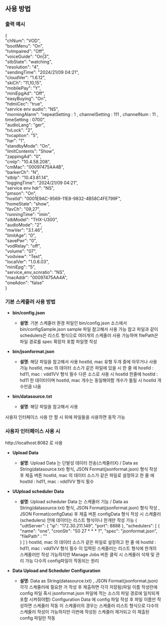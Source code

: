 ## 사용 방법

### 출력 예시 
{<br/>
    "chNum": "VOD",<br/>
    "bootMenu": "On",<br/>
    "tvImpaired": "Off",<br/>
    "voiceGuide": "On|3",<br/>
    "stbState": "watching",<br/>
    "resolution": "4",<br/>
    "sendingTime": "2024/21/09 04:21",<br/>
    "cloudVer": "1.6.12",<br/>
    "skiCh": "11,10,15",<br/>
    "mobilePay": "Y",<br/>
    "miniEpgAd": "Off",<br/>
    "easyBuying": "On",<br/>
    "hdmiCec": "true",<br/>
    "service env audio": "NS",<br/>
    "morningAlarm": "repeatSetting : 1 , channelSetting : 111 , channelNum : 11 , timeSetting : 0700",<br/>
    "audioLang": "ger",<br/>
    "tvLock": "2",<br/>
    "tvcaption": "5",<br/>
    "har": "1",<br/>
    "standbyMode": "On",<br/>
    "limitContents": "Show",<br/>
    "zappingAd": "0",<br/>
    "cmIp": "10.4.58.208",<br/>
    "cmMac": "00097475AA4B",<br/>
    "barkerCh": "N",<br/>
    "stbIp": "10.43.81.14",<br/>
    "loggingTime": "2024/21/09 04:21",<br/>
    "service env hdr": "NS",<br/>
    "pmson": "On",<br/>
    "hostId": "0001E9AC-9569-11E8-9832-4B58C4FE799F",<br/>
    "homeState": "show",<br/>
    "favCh": "09,27",<br/>
    "runningTime": "imin",<br/>
    "stbModel": "THX-U300",<br/>
    "audioMode": "2",<br/>
    "mwVer": "3.1.46",<br/>
    "limitAge": "0",<br/>
    "savePwr": "0",<br/>
    "vodRelay": "off",<br/>
    "volume": "07",<br/>
    "vodview": "Text",<br/>
    "localVer": "1.0.6.03",<br/>
    "miniEpg": "5",<br/>
    "service_env_scnratio": "NS",<br/>
    "macAddr": "00097475AA4A",<br/>
    "oneAdon": "false"<br/>
}

### 기본 스케줄러 사용 방법
- **bin/config.json**
  - **설명**: 기본 스케줄러 환경 파일인 bin/config.json 소스에서 bin/configSample.json sample 파일 참고해서 사용 가능
  참고 파일과 같이 schedulers은 리스트 형식으로 여러개의 스케줄러 사용 가능하며 filePath은 파일 경로를 spec 확장자 포함 파일명 작성

- **bin/jsonformat.json**
  - **설명**: 해당 파일을 참고해서 사용 hostId, mac 유형 두개 중에 아무거나 사용 가능
  hostId, mac 의 데이터 소스가 같은 파일에 있을 시 한 줄 에 hostId :  hd11, mac : vdd1VV 형식 필수
  다른 소스로 사용 시 hostId 한줄에 hostId :  hd11 한 데이터이며 hostId, mac 개수는 동일해야함
  개수가 틀릴 시 hostId 개수만큼 나옴

- **bin/datasource.txt**
  - **설명**: 해당 파일을 참고해서 사용

 사용자 인터페이스 사용 안 할 시 위에 파일들을 사용하면 동작 가능
 
### 사용자 인터페이스 사용 시
http://localhost:8082 로 사용 

- **Upload Data**
  - **설명**: Upload Data 는 단발성 데이터 전송(스케줄러X) / Data as String(datasource.txt) 형식, JSON Format(jsonformat.json) 형식 작성 후 제출 버튼
   hostId, mac 의 데이터 소스가 같은 파일로 설정하고 한 줄 에 hostId :  hd11, mac : vdd1VV 형식 필수
 
- **UUpload scheduler Data**
  - **설명**: Upload scheduler Data 는 스케줄러 기능 / Data as String(datasource.txt) 형식, JSON Format(jsonformat.json) 형식 작성 , JSON Format(configData) 후 제출 버튼
  configData 형식 작성 시 스케줄러 (schedulers) 안에 데이터는 리스트 형식이나 한개만 작성 가능
    {	"udtServer": {
              "ip": "172.30.211.149",
              "port": 8888
        },
        "schedulers": [
       {
            "name": "one",
            "cronStr": "50 27 * * * ?",
            "spec": "jsonformat.json",
            "filePath" : ""  
          }
        ]
      }
  hostId, mac 의 데이터 소스가 같은 파일로 설정하고 한 줄 에 hostId :  hd11, mac : vdd1VV 형식 필수
  이 입력된 스케줄러는 리스트 형식에 한개의 스케줄러만 작성 가능하지만 Manage Jobs 버튼 클릭 시 스케줄러 삭제 및 관리 가능
  다수의 config파일이 작동되는 원리

- **Data Upload and Scheduler Configuration**
  - **설명**: Data as String(datasource.txt) , JSON Format(jsonformat.json) 각각 스케줄러에 필요한 거 작성 후 제출하면 각각 저장됨(파일 이름 작성란에 config 파일 혹시 jsonformat.json 
    파일에 적는 소스의 파일 경로에 일치되게 포함 시켜줘야함)
    Configuration Data 에 config 파일 작성 후 파일 이름만 작성하면 스케줄러 작동
    이 스케줄러의 경우는 스케줄러 리스트 형식으로 다수의 스케줄러 작성이 가능하지만 이번에 작성된 스케줄러 제거되고 이 제출된 config 파일만 작동


